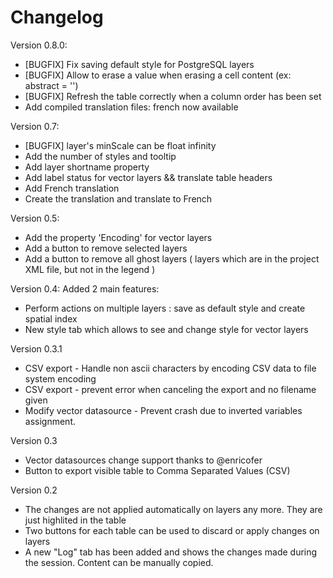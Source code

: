 Changelog
===========

Version 0.8.0:

* [BUGFIX] Fix saving default style for PostgreSQL layers
* [BUGFIX] Allow to erase a value when erasing a cell content (ex: abstract = '')
* [BUGFIX] Refresh the table correctly when a column order has been set
* Add compiled translation files: french now available


Version 0.7:

* [BUGFIX] layer's minScale can be float infinity
* Add the number of styles and tooltip
* Add layer shortname property
* Add label status for vector layers && translate table headers
* Add French translation
* Create the translation and translate to French


Version 0.5:

* Add the property 'Encoding' for vector layers
* Add a button to remove selected layers
* Add a button to remove all ghost layers ( layers which are in the project XML file, but not in the legend )

Version 0.4: Added 2 main features:

* Perform actions on multiple layers : save as default style and create spatial index
* New style tab which allows to see and change style for vector layers

Version 0.3.1

* CSV export - Handle non ascii characters by encoding CSV data to file system encoding
* CSV export - prevent error when canceling the export and no filename given
* Modify vector datasource - Prevent crash due to inverted variables assignment.

Version 0.3

* Vector datasources change support thanks to @enricofer
* Button to export visible table to Comma Separated Values (CSV)

Version 0.2

* The changes are not applied automatically on layers any more. They are just highlited in the table
* Two buttons for each table can be used to discard or apply changes on layers
* A new "Log" tab has been added and shows the changes made during the session. Content can be manually copied.
